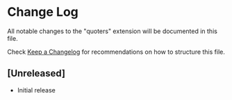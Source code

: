 # Change Log

All notable changes to the "quoters" extension will be documented in this file.

Check [Keep a Changelog](http://keepachangelog.com/) for recommendations on how to structure this file.

## [Unreleased]

- Initial release